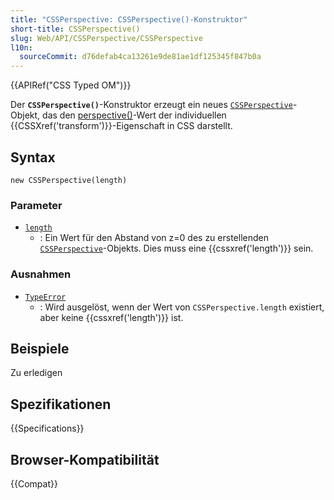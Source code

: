 ```yaml
---
title: "CSSPerspective: CSSPerspective()-Konstruktor"
short-title: CSSPerspective()
slug: Web/API/CSSPerspective/CSSPerspective
l10n:
  sourceCommit: d76defab4ca13261e9de81ae1df125345f847b0a
---
```


{{APIRef("CSS Typed OM")}}

Der **`CSSPerspective()`**-Konstruktor erzeugt ein neues [`CSSPerspective`](/de/docs/Web/API/CSSPerspective)-Objekt, das den [perspective()](/de/docs/Web/CSS/transform-function/perspective)-Wert der individuellen {{CSSXref('transform')}}-Eigenschaft in CSS darstellt.

## Syntax

```js-nolint
new CSSPerspective(length)
```

### Parameter

- [`length`](/de/docs/Web/API/CSSPerspective/length)
  - : Ein Wert für den Abstand von z=0 des zu erstellenden [`CSSPerspective`](/de/docs/Web/API/CSSPerspective)-Objekts. Dies muss eine {{cssxref('length')}} sein.

### Ausnahmen

- [`TypeError`](/de/docs/Web/JavaScript/Reference/Global_Objects/TypeError)
  - : Wird ausgelöst, wenn der Wert von `CSSPerspective.length` existiert, aber keine {{cssxref('length')}} ist.

## Beispiele

Zu erledigen

## Spezifikationen

{{Specifications}}

## Browser-Kompatibilität

{{Compat}}

